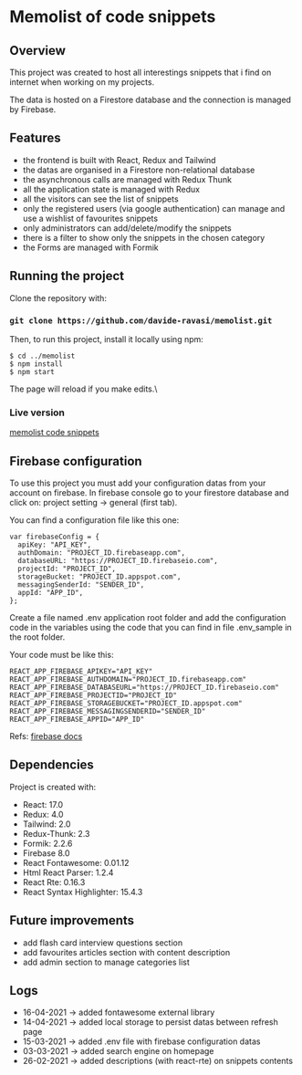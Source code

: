 # Memolist of code snippets

## Overview

This project was created to host all interestings snippets that i find on internet when working on my projects.

The data is hosted on a Firestore database and the connection is managed by Firebase.

## Features

- the frontend is built with React, Redux and Tailwind
- the datas are organised in a Firestore non-relational database
- the asynchronous calls are managed with Redux Thunk
- all the application state is managed with Redux
- all the visitors can see the list of snippets
- only the registered users (via google authentication) can manage and use a wishlist of favourites snippets
- only administrators can add/delete/modify the snippets
- there is a filter to show only the snippets in the chosen category
- the Forms are managed with Formik

## Running the project

Clone the repository with:

### `git clone https://github.com/davide-ravasi/memolist.git`

Then, to run this project, install it locally using npm:

```
$ cd ../memolist
$ npm install
$ npm start
```

The page will reload if you make edits.\

### Live version

[memolist code snippets](https://memolist-code-snippets.herokuapp.com/)

## Firebase configuration

To use this project you must add your configuration datas from your account on firebase.
In firebase console go to your firestore database and click on:
project setting -> general (first tab).

You can find a configuration file like this one:

```
var firebaseConfig = {
  apiKey: "API_KEY",
  authDomain: "PROJECT_ID.firebaseapp.com",
  databaseURL: "https://PROJECT_ID.firebaseio.com",
  projectId: "PROJECT_ID",
  storageBucket: "PROJECT_ID.appspot.com",
  messagingSenderId: "SENDER_ID",
  appId: "APP_ID",
};
```

Create a file named .env application root folder and add the configuration code in the variables using the code that you can find in file .env_sample in the root folder.

Your code must be like this:

```
REACT_APP_FIREBASE_APIKEY="API_KEY"
REACT_APP_FIREBASE_AUTHDOMAIN="PROJECT_ID.firebaseapp.com"
REACT_APP_FIREBASE_DATABASEURL="https://PROJECT_ID.firebaseio.com"
REACT_APP_FIREBASE_PROJECTID="PROJECT_ID"
REACT_APP_FIREBASE_STORAGEBUCKET="PROJECT_ID.appspot.com"
REACT_APP_FIREBASE_MESSAGINGSENDERID="SENDER_ID"
REACT_APP_FIREBASE_APPID="APP_ID"
```

Refs: [firebase docs](https://firebase.google.com/docs/web/setup)

## Dependencies

Project is created with:

- React: 17.0
- Redux: 4.0
- Tailwind: 2.0
- Redux-Thunk: 2.3
- Formik: 2.2.6
- Firebase 8.0
- React Fontawesome: 0.01.12
- Html React Parser: 1.2.4
- React Rte: 0.16.3
- React Syntax Highlighter: 15.4.3

## Future improvements
- add flash card interview questions section
- add favourites articles section with content description
- add admin section to manage categories list

## Logs
- 16-04-2021 -> added fontawesome external library
- 14-04-2021 -> added local storage to persist datas between refresh page
- 15-03-2021 -> added .env file with firebase configuration datas
- 03-03-2021 -> added search engine on homepage
- 26-02-2021 -> added descriptions (with react-rte) on snippets contents
